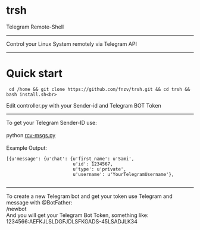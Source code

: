 # trsh
Telegram Remote-Shell 

----------------

Control your Linux System remotely via Telegram API<br>


-----------------

# Quick start
``` cd /home && git clone https://github.com/fnzv/trsh.git && cd trsh && bash install.sh<br>```


Edit controller.py with your Sender-id and Telegram BOT Token<br>

------------------

To get your Telegram Sender-ID use: <br><br>
python [rcv-msgs.py](https://github.com/fnzv/trsh/blob/master/rcv-msgs.py) <br><br>
Example Output:<br>
```
[{u'message': {u'chat': {u'first_name': u'Sami',
                         u'id': 1234567,
                         u'type': u'private',
                         u'username': u'YourTelegramUsername'},
                         
```
------------------
To create a new Telegram bot and get your token use Telegram and message with @BotFather:<br>
/newbot<br>
And you will get your Telegram Bot Token, something like: 1234566:AEFKJLSLDGFJDLSFKGADS-45LSADJLK34<br>
